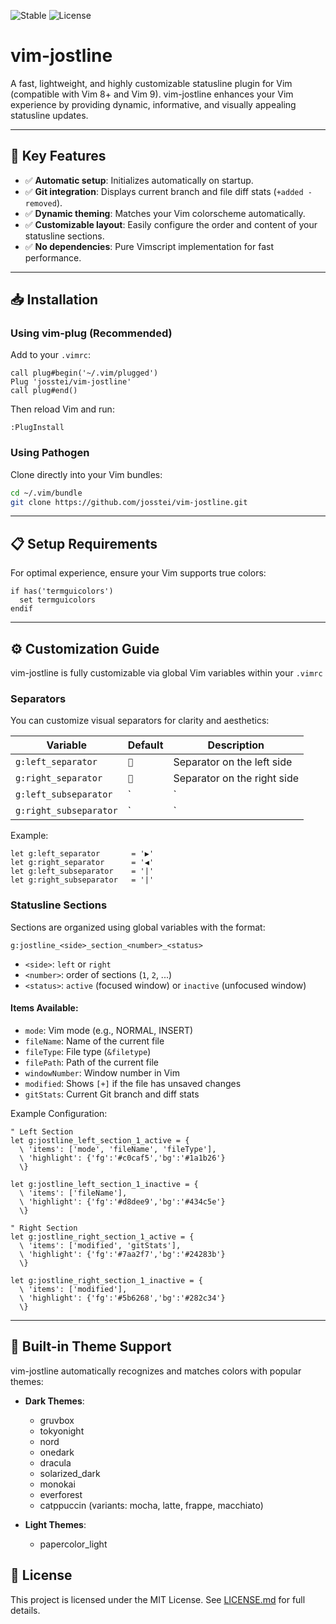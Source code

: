 ![Stable](https://img.shields.io/badge/status-stable-brightgreen) ![License](https://img.shields.io/badge/license-MIT-blue)

# vim-jostline

A fast, lightweight, and highly customizable statusline plugin for Vim (compatible with Vim 8+ and Vim 9). vim-jostline enhances your Vim experience by providing dynamic, informative, and visually appealing statusline updates.

---

## 🚀 Key Features

- ✅ **Automatic setup**: Initializes automatically on startup.
- ✅ **Git integration**: Displays current branch and file diff stats (`+added -removed`).
- ✅ **Dynamic theming**: Matches your Vim colorscheme automatically.
- ✅ **Customizable layout**: Easily configure the order and content of your statusline sections.
- ✅ **No dependencies**: Pure Vimscript implementation for fast performance.

---

## 📥 Installation

### Using vim-plug (Recommended)

Add to your `.vimrc`:

```vim
call plug#begin('~/.vim/plugged')
Plug 'josstei/vim-jostline'
call plug#end()
```

Then reload Vim and run:

```vim
:PlugInstall
```

### Using Pathogen

Clone directly into your Vim bundles:

```bash
cd ~/.vim/bundle
git clone https://github.com/josstei/vim-jostline.git
```

---

## 📋 Setup Requirements

For optimal experience, ensure your Vim supports true colors:

```vim
if has('termguicolors')
  set termguicolors
endif
```

---

## ⚙️ Customization Guide

vim-jostline is fully customizable via global Vim variables within your `.vimrc`

### Separators

You can customize visual separators for clarity and aesthetics:

| Variable              | Default | Description                |
|-----------------------|---------|----------------------------|
| `g:left_separator`    | ``     | Separator on the left side |
| `g:right_separator`   | ``     | Separator on the right side|
| `g:left_subseparator` | `|`     | Subsection separator (left)|
| `g:right_subseparator`| `|`     | Subsection separator (right)|

Example:

```vim
let g:left_separator       = '▶'
let g:right_separator      = '◀'
let g:left_subseparator    = '|'
let g:right_subseparator   = '|'
```

### Statusline Sections

Sections are organized using global variables with the format:

```vim
g:jostline_<side>_section_<number>_<status>
```

- `<side>`: `left` or `right`
- `<number>`: order of sections (`1`, `2`, ...)
- `<status>`: `active` (focused window) or `inactive` (unfocused window)

#### Items Available:

- `mode`: Vim mode (e.g., NORMAL, INSERT)
- `fileName`: Name of the current file
- `fileType`: File type (`&filetype`)
- `filePath`: Path of the current file
- `windowNumber`: Window number in Vim
- `modified`: Shows `[+]` if the file has unsaved changes
- `gitStats`: Current Git branch and diff stats

Example Configuration:

```vim
" Left Section
let g:jostline_left_section_1_active = {
  \ 'items': ['mode', 'fileName', 'fileType'],
  \ 'highlight': {'fg':'#c0caf5','bg':'#1a1b26'}
  \}

let g:jostline_left_section_1_inactive = {
  \ 'items': ['fileName'],
  \ 'highlight': {'fg':'#d8dee9','bg':'#434c5e'}
  \}

" Right Section
let g:jostline_right_section_1_active = {
  \ 'items': ['modified', 'gitStats'],
  \ 'highlight': {'fg':'#7aa2f7','bg':'#24283b'}
  \}

let g:jostline_right_section_1_inactive = {
  \ 'items': ['modified'],
  \ 'highlight': {'fg':'#5b6268','bg':'#282c34'}
  \}
```

---

## 🎨 Built-in Theme Support

vim-jostline automatically recognizes and matches colors with popular themes:

- **Dark Themes**:
  - gruvbox
  - tokyonight
  - nord
  - onedark
  - dracula
  - solarized_dark
  - monokai
  - everforest
  - catppuccin (variants: mocha, latte, frappe, macchiato)

- **Light Themes**:
  - papercolor_light

## 📝 License

This project is licensed under the MIT License. See [LICENSE.md](LICENSE.md) for full details.
